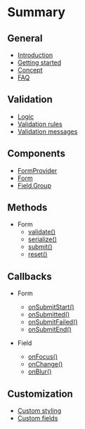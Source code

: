 # Summary

## General

* [Introduction](./README.md)
* [Getting started](./general/getting-started.md)
* [Concept](./general/concept.md)
* [FAQ](./general/faq.md)

## Validation

* [Logic](./validation/logic.md)
* [Validation rules](./validation/validation-rules.md)
* [Validation messages](./validation/validation-messages.md)

## Components
* [FormProvider](./components/formprovider.md)
* [Form](./components/Form.md)
* [Field.Group](./components/Field.Group.md)

## Methods
* Form
  * [validate\(\)](./methods/Form/validate.md)
  * [serialize\(\)](./methods/Form/serialize.md)
  * [submit\(\)](./methods/Form/submit.md)
  * [reset\(\)](./methods/Form/reset.md)

## Callbacks

* Form
  * [onSubmitStart()](./callbacks/Form/onSubmitStart.md)
  * [onSubmitted()](./callbacks/Form/onSubmitted.md)
  * [onSubmitFailed()](./callbacks/Form/onSubmitFailed.md)
  * [onSubmitEnd()](./callbacks/Form/onSubmitEnd.md)

* Field
  * [onFocus()](./callbacks/Field/onFocus.md)
  * [onChange()](./callbacks/Field/onChange.md)
  * [onBlur()](./callbacks/Field/onBlur.md)

## Customization
* [Custom styling](./customization/custom-styling.md)
* [Custom fields](./customization/custom-fields.md)
